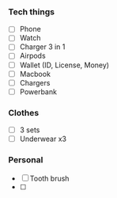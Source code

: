 ### Tech things
- [ ] Phone
- [ ] Watch
- [ ] Charger 3 in 1
- [ ] Airpods
- [ ] Wallet (ID, License, Money)
- [ ] Macbook
- [ ] Chargers
- [ ] Powerbank
### Clothes
- [ ] 3 sets
- [ ] Underwear x3
### Personal
- [ ] Tooth brush
- [ ] 